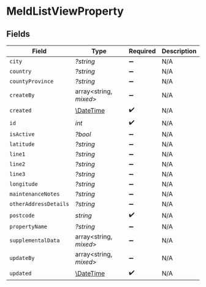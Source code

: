 # MeldListViewProperty


## Fields

| Field                                                         | Type                                                          | Required                                                      | Description                                                   |
| ------------------------------------------------------------- | ------------------------------------------------------------- | ------------------------------------------------------------- | ------------------------------------------------------------- |
| `city`                                                        | *?string*                                                     | :heavy_minus_sign:                                            | N/A                                                           |
| `country`                                                     | *?string*                                                     | :heavy_minus_sign:                                            | N/A                                                           |
| `countyProvince`                                              | *?string*                                                     | :heavy_minus_sign:                                            | N/A                                                           |
| `createBy`                                                    | array<string, *mixed*>                                        | :heavy_minus_sign:                                            | N/A                                                           |
| `created`                                                     | [\DateTime](https://www.php.net/manual/en/class.datetime.php) | :heavy_check_mark:                                            | N/A                                                           |
| `id`                                                          | *int*                                                         | :heavy_check_mark:                                            | N/A                                                           |
| `isActive`                                                    | *?bool*                                                       | :heavy_minus_sign:                                            | N/A                                                           |
| `latitude`                                                    | *?string*                                                     | :heavy_minus_sign:                                            | N/A                                                           |
| `line1`                                                       | *?string*                                                     | :heavy_minus_sign:                                            | N/A                                                           |
| `line2`                                                       | *?string*                                                     | :heavy_minus_sign:                                            | N/A                                                           |
| `line3`                                                       | *?string*                                                     | :heavy_minus_sign:                                            | N/A                                                           |
| `longitude`                                                   | *?string*                                                     | :heavy_minus_sign:                                            | N/A                                                           |
| `maintenanceNotes`                                            | *?string*                                                     | :heavy_minus_sign:                                            | N/A                                                           |
| `otherAddressDetails`                                         | *?string*                                                     | :heavy_minus_sign:                                            | N/A                                                           |
| `postcode`                                                    | *string*                                                      | :heavy_check_mark:                                            | N/A                                                           |
| `propertyName`                                                | *?string*                                                     | :heavy_minus_sign:                                            | N/A                                                           |
| `supplementalData`                                            | array<string, *mixed*>                                        | :heavy_minus_sign:                                            | N/A                                                           |
| `updateBy`                                                    | array<string, *mixed*>                                        | :heavy_minus_sign:                                            | N/A                                                           |
| `updated`                                                     | [\DateTime](https://www.php.net/manual/en/class.datetime.php) | :heavy_check_mark:                                            | N/A                                                           |